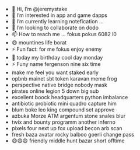 - 👋 Hi, I’m @jeremystake
- 👀 I’m interested in app and game dapps
- 🌱 I’m currently learning notefication ...
- 💞️ I’m looking to collaborate on dodo
- 📫 How to reach me ... fokus pokus 6082 l0
- 😄 mountines life borat
- ⚡ Fun fact: for me fokus enjoy enemy
- 👀 today my birthday cool day monday
- ⚡ Funy name fergenson nine six time
-  make me feel you want staked early
- opbnb mainet sbt token karavan meme frog
- perspective native bridge nobody mask
- pirates online legion 5 down big sub
- excellent boock headquarters python imbalance
- antibiotic probiotic mini quadro capture him
- blum boke leo king compound set approve
- azbuka Morze ATM argentum stone snales blur
- twix and bounty programm another inferno
- pixels four next up fox upload becon arb scan
- fresh baza avatar rocky balboo goerli change pass
- 😄😄😄 friendly middle hunt bazar short offtime
